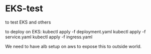 # EKS-test
to test EKS and others

to deploy on EKS:
kubectl apply -f deployment.yaml
kubectl apply -f service.yaml
kubectl apply -f ingress.yaml

We need to have alb setup on aws to expose this to outside world.

